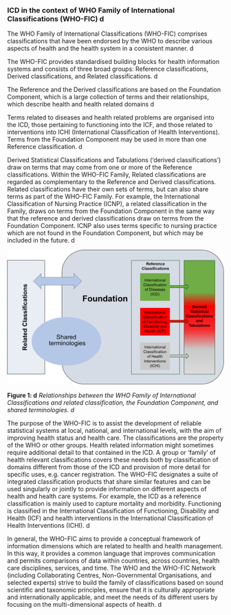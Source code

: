 ### ICD in the context of WHO Family of International Classifications (WHO-FIC) d

The WHO Family of International Classifications (WHO-FIC) comprises classifications that have
been endorsed by the WHO to describe various aspects of health and the health system in a
consistent manner. d

The WHO-FIC provides standardised building blocks for health information systems and consists
of three broad groups: Reference classifications, Derived classifications, and Related
classifications. d

The Reference and the Derived classifications are based on the Foundation Component, which
is a large collection of terms and their relationships, which describe health and health related domains d

Terms related to diseases and health related problems are organised into the ICD,
those pertaining to functioning into the ICF, and those related to interventions into ICHI
(International Classification of Health Interventions). Terms from the Foundation Component
may be used in more than one Reference classification. d

Derived Statistical Classifications and Tabulations (‘derived classifications’) draw on terms that
may come from one or more of the Reference classifications.
Within the WHO-FIC Family, Related classifications are regarded as complementary to the
Reference and Derived classifications. Related classifications have their own sets of terms, but
can also share terms as part of the WHO-FIC Family. For example, the International
Classification of Nursing Practice (ICNP), a related classification in the Family, draws on terms
from the Foundation Component in the same way that the reference and derived classifications
draw on terms from the Foundation Component. ICNP also uses terms specific to nursing
practice which are not found in the Foundation Component, but which may be included in the
future. d

<!--FIGURE WHOFIC Family to be replaced by final figure -->

![WHO-FIC Family](../en/images/WHOFIC.png)

**Figure 1: d** *Relationships between the WHO Family of International Classifications and related classification, the
Foundation Component, and shared terminologies. d*

The purpose of the WHO-FIC is to assist the development of reliable statistical systems at
local, national, and international levels, with the aim of improving health status and health
care. The classifications are the property of the WHO or other groups. Health related
information might sometimes require additional detail to that contained in the ICD. A group or
‘family’ of health relevant classifications covers these needs both by classification of domains
different from those of the ICD and provision of more detail for specific uses, e.g. cancer
registration. The WHO-FIC designates a suite of integrated classification products that share
similar features and can be used singularly or jointly to provide information on different aspects
of health and health care systems. For example, the ICD as a reference classification is mainly
used to capture mortality and morbidity. Functioning is classified in the International
Classification of Functioning, Disability and Health (ICF) and health interventions in the
International Classification of Health Interventions (ICHI). d

In general, the WHO-FIC aims to provide a conceptual framework of information dimensions
which are related to health and health management. In this way, it provides a common
language that improves communication and permits comparisons of data within countries,
across countries, health care disciplines, services, and time. The WHO and the WHO-FIC
Network (including Collaborating Centres, Non-Governmental Organisations, and selected
experts) strive to build the family of classifications based on sound scientific and taxonomic
principles, ensure that it is culturally appropriate and internationally applicable, and meet the
needs of its different users by focusing on the multi-dimensional aspects of health. d

